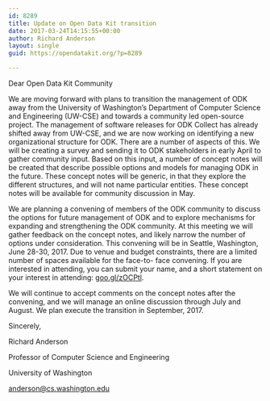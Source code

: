 ```yaml
---
id: 8289
title: Update on Open Data Kit transition
date: 2017-03-24T14:15:55+00:00
author: Richard Anderson
layout: single
guid: https://opendatakit.org/?p=8289

---
```

Dear Open Data Kit Community

We are moving forward with plans to transition the management of ODK away from the University of Washington’s Department of Computer Science and Engineering (UW-CSE) and towards a community led open-source project. The management of software releases for ODK Collect has already shifted away from UW-CSE, and we are now working on identifying a new organizational structure for ODK. There are a number of aspects of this. We will be creating a survey and sending it to ODK stakeholders in early April to gather community input. Based on this input, a number of concept notes will be created that describe possible options and models for managing ODK in the future. These concept notes will be generic, in that they explore the different structures, and will not name particular entities. These concept notes will be available for community discussion in May.

We are planning a convening of members of the ODK community to discuss the options for future management of ODK and to explore mechanisms for expanding and strengthening the ODK community. At this meeting we will gather feedback on the concept notes, and likely narrow the number of options under consideration. This convening will be in Seattle, Washington, June 28-30, 2017. Due to venue and budget constraints, there are a limited number of spaces available for the face-to- face convening. If you are interested in attending, you can submit your name, and a short statement on your interest in attending: [goo.gl/zOCPtl](http://goo.gl/zOCPtl).

We will continue to accept comments on the concept notes after the convening, and we will manage an online discussion through July and August. We plan execute the transition in September, 2017.

Sincerely,
  
Richard Anderson
  
Professor of Computer Science and Engineering
  
University of Washington
  
anderson@cs.washington.edu
